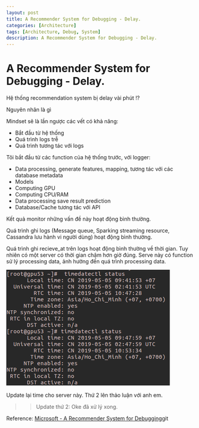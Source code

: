 ```yaml
---
layout: post
title: A Recommender System for Debugging - Delay.
categories: [Architecture]
tags: [Architecture, Debug, System]
description: A Recommender System for Debugging - Delay.
--- 
```

# A Recommender System for Debugging - Delay.

Hệ thống recommendation system bị delay vài phút !?

Nguyên nhân là gì

Mindset sẽ là lần ngược các vết có khả năng:
- Bắt đầu từ hệ thống
- Quá trình logs trễ
- Quá trình tương tác với logs


Tôi bắt đầu từ các function của hệ thống trước, với logger:

- Data processing, generate features, mapping, tương tác với các database metadata
- Models 
- Computing GPU
- Computing CPU/RAM
- Data processing save result prediction
- Database/Cache tương tác với API

Kết quả monitor những vấn đề này hoạt động bình thường.

Quá trình ghi logs (Message queue, Sparking streaming resource, Cassandra lưu hành vi người dùng) hoạt động bình thường.

Quá trình ghi recieve_at trên logs hoạt động bình thường về thời gian. Tuy nhiên có một server có thời gian chậm hơn giờ đúng. Serve này có function sử lý processing data, ảnh hưởng đến quá trình processing data.

![Time](/pictures/Time_server_Screeshotfrom2019-05-0510-21-14.png)

Update lại time cho server này. Thứ 2 lên thảo luận với anh em.

>> Update thứ 2:
Oke đã xử lý xong.

Reference:
[Microsoft - A Recommender System for Debugging](https://www.microsoft.com/en-us/research/wp-content/uploads/2016/02/esec099-ashok.pdf)git 
